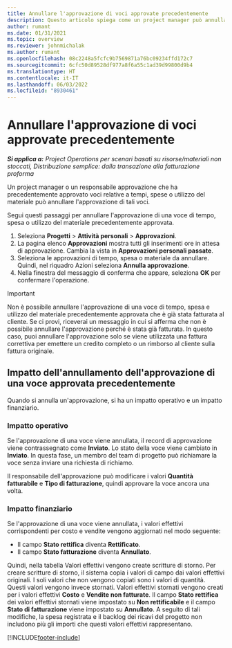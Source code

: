 ```yaml
---
title: Annullare l'approvazione di voci approvate precedentemente
description: Questo articolo spiega come un project manager può annullare l'approvazione di voci di tempo, spese o utilizzo del materiale precedentemente approvate.
author: rumant
ms.date: 01/31/2021
ms.topic: overview
ms.reviewer: johnmichalak
ms.author: rumant
ms.openlocfilehash: 08c2248a5fcfc9b7569871a76bc09234ffd172c7
ms.sourcegitcommit: 6cfc50d89528df977a8f6a55c1ad39d99800d9b4
ms.translationtype: HT
ms.contentlocale: it-IT
ms.lasthandoff: 06/03/2022
ms.locfileid: "8930461"
---
```

# <a name="cancel-the-approval-of-previously-approved-entries"></a>Annullare l'approvazione di voci approvate precedentemente

_**Si applica a:** Project Operations per scenari basati su risorse/materiali non stoccati, Distribuzione semplice: dalla transazione alla fatturazione proforma_

Un project manager o un responsabile approvazione che ha precedentemente approvato voci relative a tempi, spese o utilizzo del materiale può annullare l'approvazione di tali voci. 

Segui questi passaggi per annullare l'approvazione di una voce di tempo, spesa o utilizzo del materiale precedentemente approvata.

1. Seleziona **Progetti** \> **Attività personali** \> **Approvazioni**.
2. La pagina elenco **Approvazioni** mostra tutti gli inserimenti ore in attesa di approvazione. Cambia la vista in **Approvazioni personali passate**.
3. Seleziona le approvazioni di tempo, spesa o materiale da annullare. Quindi, nel riquadro Azioni seleziona **Annulla approvazione**.
4. Nella finestra del messaggio di conferma che appare, seleziona **OK** per confermare l'operazione.

> [!IMPORTANT]
> Non è possibile annullare l'approvazione di una voce di tempo, spesa e utilizzo del materiale precedentemente approvata che è già stata fatturata al cliente. Se ci provi, riceverai un messaggio in cui si afferma che non è possibile annullare l'approvazione perché è stata già fatturata. In questo caso, puoi annullare l'approvazione solo se viene utilizzata una fattura correttiva per emettere un credito completo o un rimborso al cliente sulla fattura originale.

## <a name="impact-of-canceling-the-approval-of-a-previously-approved-entry"></a>Impatto dell'annullamento dell'approvazione di una voce approvata precedentemente

Quando si annulla un'approvazione, si ha un impatto operativo e un impatto finanziario.

### <a name="operational-impact"></a>Impatto operativo

Se l'approvazione di una voce viene annullata, il record di approvazione viene contrassegnato come **Inviato**. Lo stato della voce viene cambiato in **Inviato**. In questa fase, un membro del team di progetto può richiamare la voce senza inviare una richiesta di richiamo.

Il responsabile dell'approvazione può modificare i valori **Quantità fatturabile** e **Tipo di fatturazione**, quindi approvare la voce ancora una volta.

### <a name="financial-impact"></a>Impatto finanziario

Se l'approvazione di una voce viene annullata, i valori effettivi corrispondenti per costo e vendite vengono aggiornati nel modo seguente:

- Il campo **Stato rettifica** diventa **Rettificato**.
- Il campo **Stato fatturazione** diventa **Annullato**.

Quindi, nella tabella Valori effettivi vengono create scritture di storno. Per creare scritture di storno, il sistema copia i valori di campo dai valori effettivi originali. I soli valori che non vengono copiati sono i valori di quantità. Questi valori vengono invece stornati. Valori effettivi stornati vengono creati per i valori effettivi **Costo** e **Vendite non fatturate**. Il campo **Stato rettifica** dei valori effettivi stornati viene impostato su **Non rettificabile** e il campo **Stato di fatturazione** viene impostato su **Annullato**. A seguito di tali modifiche, la spesa registrata e il backlog dei ricavi del progetto non includono più gli importi che questi valori effettivi rappresentano.

[!INCLUDE[footer-include](../includes/footer-banner.md)]
